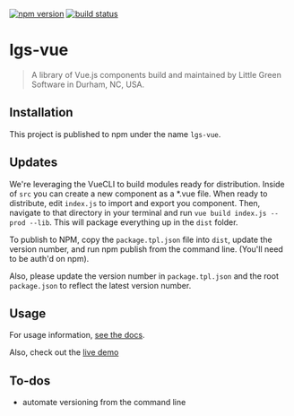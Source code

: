 [![npm version](https://badge.fury.io/js/lgs-vue.svg)](https://www.npmjs.com/package/lgs-vue)
[![build status](https://travis-ci.org/littlegreensoftware/lgs-vue.svg?branch=master)](https://travis-ci.org/littlegreensoftware/lgs-vue)

# lgs-vue

> A library of Vue.js components build and maintained by Little Green Software in Durham, NC, USA.

## Installation

This project is published to npm under the name `lgs-vue`.

## Updates

We're leveraging the VueCLI to build modules ready for distribution. Inside of `src` you can create a new component as a *.vue file. When ready to distribute, edit `index.js` to import and export you component.
Then, navigate to that directory in your terminal and run `vue build index.js --prod --lib`. This will package everything up in the `dist` folder.

To publish to NPM, copy the `package.tpl.json` file into `dist`, update the version number, and run npm publish from the command line. (You'll need to be auth'd on npm).

Also, please update the version number in `package.tpl.json` and the root `package.json` to reflect the latest version number.

## Usage

For usage information, [see the docs](//github.com/littlegreensoftware/lgs-vue/wiki).

Also, check out the [live demo](//littlegreensoftware.github.io/lgs-vue/)

## To-dos

- automate versioning from the command line
